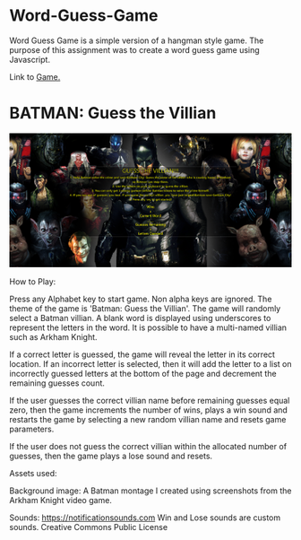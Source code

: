 # Word-Guess-Game
Word Guess Game is a simple version of a hangman style game. The purpose of this assignment was to create a word guess game using Javascript.

Link to <a href="https://acarrillo2019.github.io/Word-Guess-Game/">Game.</a>

# BATMAN: Guess the Villian

![](/screenshots/bt_1.PNG)

How to Play:

Press any Alphabet key to start game. Non alpha keys are ignored. The theme of the game is 'Batman: Guess the Villian'. The game will randomly select a Batman villian. A blank word is displayed using underscores to represent the letters in the word. It is possible to have a multi-named villian such as Arkham Knight.

If a correct letter is guessed, the game will reveal the letter in its correct location. If an incorrect letter is selected, then it will add the letter to a list on incorrectly guessed letters at the bottom of the page and decrement the remaining guesses count.

If the user guesses the correct villian name before remaining guesses equal zero, then the game increments the number of wins, plays a win sound and restarts the game by selecting a new random villian name and resets game parameters.

If the user does not guess the correct villian within the allocated number of guesses, then the game plays a lose sound and resets.

Assets used:

Background image: A Batman montage I created using screenshots from the Arkham Knight video game.

Sounds: https://notificationsounds.com  Win and Lose sounds are custom sounds. Creative Commons Public License
